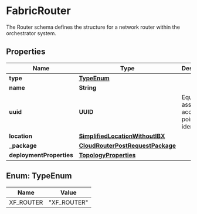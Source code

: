 

# FabricRouter

The Router schema defines the structure for a network router within the orchestrator system.

## Properties

| Name | Type | Description | Notes |
|------------ | ------------- | ------------- | -------------|
|**type** | [**TypeEnum**](#TypeEnum) |  |  |
|**name** | **String** |  |  [optional] |
|**uuid** | **UUID** | Equinix-assigned access point identifier |  [optional] |
|**location** | [**SimplifiedLocationWithoutIBX**](SimplifiedLocationWithoutIBX.md) |  |  [optional] |
|**_package** | [**CloudRouterPostRequestPackage**](CloudRouterPostRequestPackage.md) |  |  [optional] |
|**deploymentProperties** | [**TopologyProperties**](TopologyProperties.md) |  |  |



## Enum: TypeEnum

| Name | Value |
|---- | -----|
| XF_ROUTER | &quot;XF_ROUTER&quot; |



